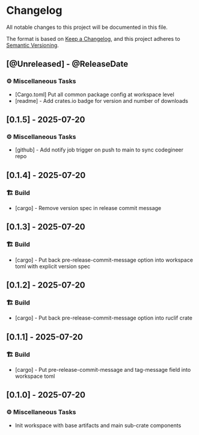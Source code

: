# Changelog

All notable changes to this project will be documented in this file.

The format is based on [Keep a Changelog](https://keepachangelog.com/en/1.1.0/),
and this project adheres to
[Semantic Versioning](https://semver.org/spec/v2.0.0.html).

[comment]: <> (@PlannedForNextRelease)
## [@Unreleased] - @ReleaseDate

### ⚙️ Miscellaneous Tasks

- [Cargo.toml] Put all common package config at workspace level
- [readme] - Add crates.io badge for version and number of downloads

## [0.1.5] - 2025-07-20 <a id="0.1.5"></a>

### ⚙️ Miscellaneous Tasks

- [github] - Add notify job trigger on push to main to sync codegineer repo

## [0.1.4] - 2025-07-20 <a id="0.1.4"></a>

### 🏗️ Build

- [cargo] - Remove version spec in release commit message

## [0.1.3] - 2025-07-20 <a id="0.1.3"></a>

### 🏗️ Build

- [cargo] - Put back pre-release-commit-message option into workspace toml with explicit version spec

## [0.1.2] - 2025-07-20 <a id="0.1.2"></a>

### 🏗️ Build

- [cargo] - Put back pre-release-commit-message option into ruclif crate

## [0.1.1] - 2025-07-20 <a id="0.1.1"></a>

### 🏗️ Build

- [cargo] - Put pre-release-commit-message and tag-message field into workspace toml

## [0.1.0] - 2025-07-20 <a id="0.1.0"></a>

### ⚙️ Miscellaneous Tasks

- Init workspace with base artifacts and main sub-crate components
